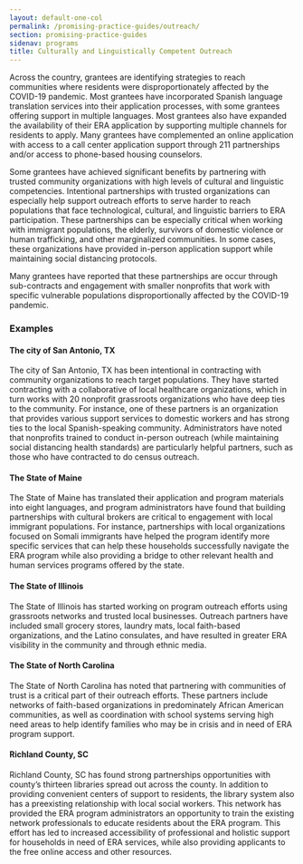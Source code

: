```yaml
---
layout: default-one-col
permalink: /promising-practice-guides/outreach/
section: promising-practice-guides
sidenav: programs
title: Culturally and Linguistically Competent Outreach
---
```


Across the country, grantees are identifying strategies to reach communities where residents were disproportionately affected by the COVID-19 pandemic.  Most grantees have incorporated Spanish language translation services into their application processes, with some grantees offering support in multiple languages.  Most grantees also have expanded the availability of their ERA application by supporting multiple channels for residents to apply. Many grantees have complemented an online application with access to a call center application support through 211 partnerships and/or access to phone-based housing counselors.  

Some grantees have achieved significant benefits by partnering with trusted community organizations with high levels of cultural and linguistic competencies.  Intentional partnerships with trusted organizations can especially help support outreach efforts to serve harder to reach populations that face technological, cultural, and linguistic barriers to ERA participation. These partnerships can be especially critical when working with immigrant populations, the elderly, survivors of domestic violence or human trafficking, and other marginalized communities.  In some cases, these organizations have provided in-person application support while maintaining social distancing protocols.  

Many grantees have reported that these partnerships are occur through sub-contracts and engagement with smaller nonprofits that work with specific vulnerable populations disproportionally affected by the COVID-19 pandemic.

### Examples

#### The city of San Antonio, TX

The city of San Antonio, TX has been intentional in contracting with community organizations to reach target populations.  They have started contracting with a collaborative of local healthcare organizations, which in turn works with 20 nonprofit grassroots organizations who have deep ties to the community.  For instance, one of these partners is an organization that provides various support services to domestic workers and has strong ties to the local Spanish-speaking community. Administrators have noted that nonprofits trained to conduct in-person outreach (while maintaining social distancing health standards) are particularly helpful partners, such as those who have contracted to do census outreach. 

#### The State of Maine

The State of Maine has translated their application and program materials into eight languages, and program administrators have found that building partnerships with cultural brokers are critical to engagement with local immigrant populations. For instance, partnerships with local organizations focused on Somali immigrants have helped the program identify more specific services that can help these households successfully navigate the ERA program while also providing a bridge to other relevant health and human services programs offered by the state. 

#### The State of Illinois

The State of Illinois has started working on program outreach efforts using grassroots networks and trusted local businesses. Outreach partners have included small grocery stores, laundry mats, local faith-based organizations, and the Latino consulates, and have resulted in greater ERA visibility in the community and through ethnic media. 

#### The State of North Carolina

The State of North Carolina has noted that partnering with communities of trust is a critical part of their outreach efforts. These partners include networks of faith-based organizations in predominately African American communities, as well as coordination with school systems serving high need areas to help identify families who may be in crisis and in need of ERA program support.

#### Richland County, SC

Richland County, SC has found strong partnerships opportunities with county’s thirteen libraries spread out across the county. In addition to providing convenient centers of support to residents, the library system also has a preexisting relationship with local social workers. This network has provided the ERA program administrators an opportunity to train the existing network professionals to educate residents about the ERA program. This effort has led to increased accessibility of professional and holistic support for households in need of ERA services, while also providing applicants to the free online access and other resources.  
